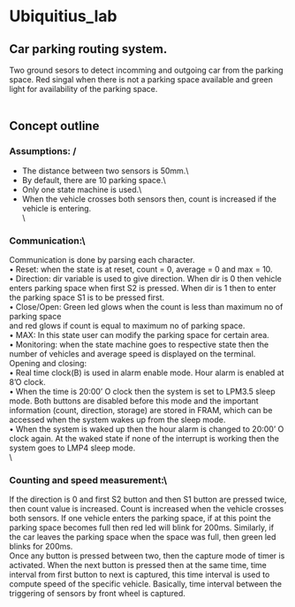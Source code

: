 # Ubiquitius_lab
## Car parking routing system.<br/>
Two ground sesors to detect incomming and outgoing car from the parking space. Red singal when there is not a parking space available and green light for availability of the parking space.<br/>
<br/>
## Concept outline<br/>
### Assumptions: /
- The distance between two sensors is 50mm.\
- By default, there are 10 parking space.\
- Only one state machine is used.\
- When the vehicle crosses both sensors then, count is increased if the vehicle is entering.\
\
### Communication:\
Communication is done by parsing each character.\
• Reset: when the state is at reset, count = 0, average = 0 and max = 10.\
• Direction: dir variable is used to give direction. When dir is 0 then vehicle enters parking 
space when first S2 is pressed. When dir is 1 then to enter the parking space S1 is to be 
pressed first.\
• Close/Open: Green led glows when the count is less than maximum no of parking space \
and red glows if count is equal to maximum no of parking space.\
• MAX: In this state user can modify the parking space for certain area.\
• Monitoring: when the state machine goes to respective state then the number of vehicles
and average speed is displayed on the terminal.\
Opening and closing:\
• Real time clock(B) is used in alarm enable mode. Hour alarm is enabled at 8’O clock.\
• When the time is 20:00’ O clock then the system is set to LPM3.5 sleep mode. Both buttons 
are disabled before this mode and the important information (count, direction, storage) are 
stored in FRAM, which can be accessed when the system wakes up from the sleep mode.\
• When the system is waked up then the hour alarm is changed to 20:00’ O clock again. At 
the waked state if none of the interrupt is working then the system goes to LMP4 sleep 
mode.\
\
### Counting and speed measurement:\
If the direction is 0 and first S2 button and then S1 button are pressed twice, then count value is 
increased. Count is increased when the vehicle crosses both sensors. If one vehicle enters the 
parking space, if at this point the parking space becomes full then red led will blink for 200ms. 
Similarly, if the car leaves the parking space when the space was full, then green led blinks for 
200ms.\
Once any button is pressed between two, then the capture mode of timer is activated. When the 
next button is pressed then at the same time, time interval from first button to next is captured, this 
time interval is used to compute speed of the specific vehicle. Basically, time interval between the 
triggering of sensors by front wheel is captured.
